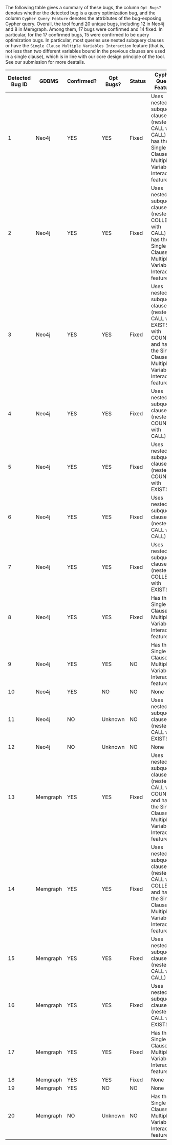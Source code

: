 The following table gives a summary of these bugs, the column `Opt Bugs? ` denotes whether the detected bug is a query optimization bug, and the column `Cypher Query Feature` denotes the attrbitutes of the bug-exposing Cypher query. Overall, the tool found 20 unique bugs, including 12 in Neo4j and 8 in Memgraph. Among them, 17 bugs were confirmed and 14 fixed. In particular, for the 17 confirmed bugs, 15 were confirmed to be query optimization bugs. In particular, most queries use nested subquery clauses or have the `Single Clause Multiple Variables Interaction` feature (that is, not less than two different variables bound in the previous clauses are used in a single clause), which is in line with our core design principle of the tool. See our submission for more deatails.  

| Detected Bug ID | GDBMS| Confirmed?| Opt Bugs?| Status| Cypher Query Feature | 
|------|------|------|------|------|------|
| 1 | Neo4j| YES| YES| Fixed| Uses nested subquery clauses (nested CALL with CALL) and has the Single Clause Multiple Variables Interaction feature| 
| 2 | Neo4j| YES| YES| Fixed| Uses nested subquery clauses (nested COLLECT with CALL) and has the Single Clause Multiple Variables Interaction feature| 
| 3 | Neo4j| YES| YES| Fixed| Uses nested subquery clauses (nested CALL with EXISTS with COUNT) and has the Single Clause Multiple Variables Interaction feature| 
| 4| Neo4j| YES| YES| Fixed| Uses nested subquery clauses (nested COUNT with CALL)| 
| 5| Neo4j| YES| YES| Fixed| Uses nested subquery clauses (nested COUNT with EXISTS)| 
| 6| Neo4j| YES| YES| Fixed| Uses nested subquery clauses (nested CALL with CALL)| 
| 7| Neo4j| YES| YES| Fixed| Uses nested subquery clauses (nested COLLECT with EXISTS)| 
| 8| Neo4j| YES| YES| Fixed| Has the Single Clause Multiple Variables Interaction feature| 
| 9| Neo4j| YES| YES| NO| Has the Single Clause Multiple Variables Interaction feature| 
| 10| Neo4j| YES| NO| NO| None| 
| 11| Neo4j| NO| Unknown| NO| Uses nested subquery clauses (nested CALL with EXISTS)| 
| 12| Neo4j| NO| Unknown| NO| None| 
| 13| Memgraph| YES| YES| Fixed| Uses nested subquery clauses (nested CALL with COUNT) and has the Single Clause Multiple Variables Interaction feature| 
| 14| Memgraph| YES| YES| Fixed| Uses nested subquery clauses (nested CALL with COLLECT) and has the Single Clause Multiple Variables Interaction feature| 
| 15| Memgraph| YES| YES| Fixed| Uses nested subquery clauses (nested CALL with CALL)| 
| 16| Memgraph| YES| YES| Fixed| Uses nested subquery clauses (nested CALL with EXISTS)| 
| 17| Memgraph| YES| YES| Fixed| Has the Single Clause Multiple Variables Interaction feature| 
| 18| Memgraph| YES| YES| Fixed| None| 
| 19| Memgraph| YES| NO| NO| None | 
| 20| Memgraph| NO| Unknown| NO| Has the Single Clause Multiple Variables Interaction feature| 
